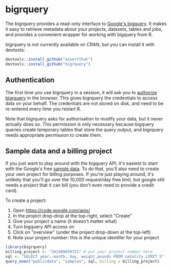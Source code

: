 # bigrquery

The bigrquery provides a read-only interface to [Google's bigquery](https://developers.google.com/bigquery/). It makes it easy to retrieve metadata about your projects, datasets, tables and jobs, and provides a convenient wrapper for working with bigquery from R.

bigrquery is not currently available on CRAN, but you can install it with devtools:

```R
devtools::install_github("assertthat")
devtools::install_github("bigrquery")
```

## Authentication

The first time you use bigrquery in a session, it will ask you to [authorize bigrquery](https://developers.google.com/bigquery/authorization) in the browser. This gives bigrquery the credentials to access data on your behalf. The credentials are not stored on disk, and need to be re-entered every time you restart R.

Note that bigrquery asks for authorisation to modify your data, but it never actually does so. This permission is only necessary because bigquery queries create temporary tables that store the query output, and bigrquery needs appropriate permission to create them.

## Sample data and a billing project

If you just want to play around with the bigquery API, it's easiest to start with the Google's free [sample data](https://developers.google.com/bigquery/docs/sample-tables). To do that, you'll also need to create your own project for billing purposes. If you're just playing around, it's unlikely that you'll go over the 10,000 request/day free limit, but google still needs a project that it can bill (you don't even need to provide a credit card).

To create a project:

1. Open https://code.google.com/apis/
2. In the project drop-drop at the top-right, select "Create"
3. Give your project a name (it doesn't matter what)
4. Turn bigquery API access on 
5. Click on "overview" (under the project drop-down at the top-left)
6. Note your project number: this is the unique identifer for your project

```R
library(bigrquery)
billing_project <- "341409650721" # put your project number here
sql <- "SELECT year, month, day, weight_pounds FROM natality LIMIT 5"
query_exec("publicdata", "samples", sql, billing = billing_project)
```
